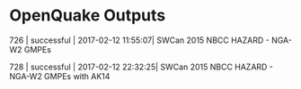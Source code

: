 # OpenQuake Outputs

   726 | successful | 2017-02-12 11:55:07| SWCan 2015 NBCC HAZARD - NGA-W2 GMPEs
   
   728 | successful | 2017-02-12 22:32:25| SWCan 2015 NBCC HAZARD - NGA-W2 GMPEs with AK14
   
